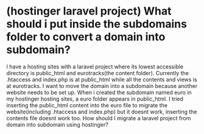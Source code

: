 
# (hostinger laravel project) What should i put inside the subdomains folder to convert a domain into subdomain?

I have a hosting sites with a laravel project where its lowest accessible directory is public_html and eurotracks(the content folder). Currently the .htaccess and index.php is at public_html while all the contents and views is at eurotracks. I want to move the domain into a subdomain because another website needs to be set up.
When i created the subdomain named euro in my hostinger hosting sites, a euro folder appears in public_html. I tried inserting the public_html content into the euro file to migrate the website(including .htaccess and index.php) but it doesnt work, inserting the contents file doesnt work too. How should I migrate a laravel project from domain into subdomain using hostinger?

        